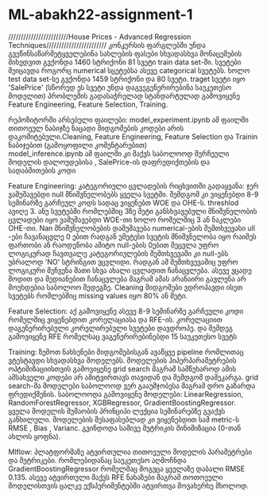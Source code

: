# ML-abakh22-assignment-1
////////////////////////House Prices - Advanced Regression Techniques////////////////////////
კონკურსის ფარგლებში უნდა გვეწინსაწარმეტყველებინა სახლების ფასები სხვადასხვა მონაცემების მიხედვით
გვქონდა 1460 სტრიქონი 81 სვეტი train data set-ში. სვეტები შეიცავდა როგორც numerical სცეტებსა ასევე categorical სვეტებს.
ხოლო test data set-სე გვქონდა 1459 სტრიქონი და 80 სვეტი. traget სვეტი იყო 'SalePrice' (სწორედ ეს სვეტი უნდა დაგვეგენერირებინა საუკეთესო მოდელით)
პრობლემის გადასაჭრელად სტანდარტულად გამოვიყენე Feature Engineering, Feature Selection, Training.

რეპოზიტორში არსებული ფაილები:
model_experiment.ipynb 
ამ ფაილში თითოეულ ნაბიჯზე ნაცადი მიდგომების კოდები არის დაკომიტებული.Cleaning, Feature Engineering, Feature Selection და Trainin ნაბიჯებით (გამოყოფილი კომენტარებით)  
model_inference.ipynb 
ამ ფაილში კი მაქვს საბოლოოდ შერჩეული მოდელის დალოუდებისა , SalePrice-ის დაფრედიქთების და სადაბმითების კოდი


Feature Engineering:
  კატეგორიული ცვლადების რიცხვითში გადაყვანა:
  ჯერ ვამუშავებდი null მნიშვნელობებს ყველა სვეტში. შემდგომ კი ვიყენებდი 8-9 სემინარზე გარჩეულ კოდს სადაც ვიყენებთ WOE და OHE-ს.
  threshlod ავიღე 3. ანუ სვეტებში რომლებშიც 3ზე მეტი განსხვავებული მნიშვნელობის ცვლადები იყო ვამუშავებდი WOE-თი ხოლო რომელშიც 3 ან ნაკლები OHE-თი. 
  Nan მნიშვნელობების დამუშავება
  numerical-ების შემთხვევასი ull -ები ჩავანაცვლე 0 ებით რადგან უმეტესი სვეტის მნიშვნელობა იყო რაიმეს ფართობი ან რაოდენობა ამიტო null-ების 0ებით შეცვლა უფრო ლოგიკურად ჩავთვალე 
  კატეგორიულების შემთხვევაში კი null-ებს უბრალოდ 'NO' სტრინგით ვცვლიდი. რადგან ამ შემთხვევაშიც უფრო ლოგიკური მეჩვენა მათი სხვა ახალი ცვლადით ჩანაცვლება.
  ასევე ვცადე მოდით და მედიანებით ჩანაცვლება მაგრამ ამას არანაირი გავლენა არ მოუხდებია საბოლოო შედეგზე.
  Cleaning მიდგომები
  ვდროპავდი ისეთ სვეტებს რომლებშიც missing values იყო 80% ან მეტი.


Feature Selection:
  აქ გამოვიყენე ასევე 8-9 სემინარზე გარჩეული კოდი რომელშიც ვიყენებდით კორელაციასა და RFE-ის.
  კორელაციით დაგენერირებული კორელირებული სვეტები დავდროპე. და შემდეგ გამოვიყენე RFE რომელსაც ვაგენერირებინებდი 15 საუკეთესო სვეტს

  
Training:
  ზემოთ ნახსენები მიდგომებისგან ავაწყვე pipeline რომლითაც ვტესტავდი სხვადასხვა მოდელებს. მოდელების ჰიპერპარამეტრების ოპტიმიზაციისთვის გამოვიყენე grid search 
  მაგრამ სამწუხაროდ ამის ამსახველი კოდები არ ამიტვირთავს თავიდან და შემდგომ დამეკარგა. grid search-მა მოდელები საბოლოოდ ვერ გააუმჯობესა მაგრამ დრო  გაზარდა ფრედიქშენის.
  საბოლოოდა გამოვიყენე მოდელები: LinearRegression, RandomForestRegressor, XGBRegressor, GradientBoostingRegressor. ყველა მოდელის მუშაობის პრინციპი ლექცია სემინარებზე გვაქვს განხილული.
  მოდელების შესაფასებლად კი ვიყენებდით სამ metric-ს RMSE , Bias , Varianc. გვინდოდა სამივე მეტრიკის მინიმიზაცია (0-თან ახლოს ყოფნა).

Mlflow:
  პლატფორმაზე ატვირთულია თითოეული მოდელის პარამეტრები და მეტრიკები. რომლებიდანაც საუკეთესო აღმოჩნდა GradientBoostingRegressor რომელმაც მოგვცა ყველაზე დაბალი RMSE 0.135.
  ასევე ატვირთული მაქვს RFE ნახაზები მაგრამ თოთოეული მოდელისთვის ცალკე ექსპერიმენტებში ატვირთვა მოვახერხე მხოლოდ.  


  
